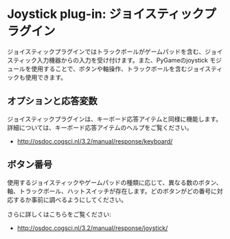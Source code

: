 # Joystick plug-in: ジョイスティックプラグイン

ジョイスティックプラグインではトラックボールがゲームパッドを含む、ジョイスティック入力機器からの入力を受け付けます。また、PyGameのjoystick モジュールを使用することで、ボタンや軸操作、トラックボールを含むジョイスティックも使用できます。

## オプションと応答変数

ジョイスティックプラグインは、キーボード応答アイテムと同様に機能します。 詳細については、キーボード応答アイテムのヘルプをご覧ください。

- <http://osdoc.cogsci.nl/3.2/manual/response/keyboard/>

## ボタン番号

使用するジョイスティックやゲームパッドの種類に応じて、異なる数のボタン、軸、トラックボール、ハットスイッチが存在します。どのボタンがどの番号に対応するか事前に調べるようにしてください。

さらに詳しくはこちらをご覧ください:

- <http://osdoc.cogsci.nl/3.2/manual/response/joystick/>
